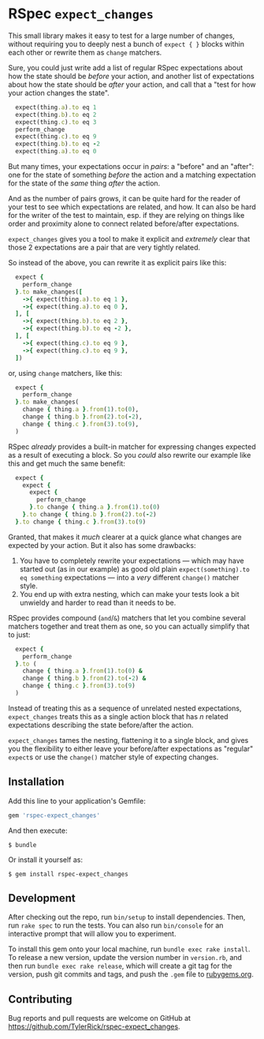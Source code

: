 # RSpec `expect_changes`

This small library makes it easy to test for a large number of changes, without requiring you to
deeply nest a bunch of `expect { }` blocks within each other or rewrite them as `change` matchers.

Sure, you could just write add a list of regular RSpec expectations about how the state should be
_before_ your action, and another list of expectations about how the state should be _after_ your
action, and call that a "test for how your action changes the state".

```ruby
  expect(thing.a).to eq 1
  expect(thing.b).to eq 2
  expect(thing.c).to eq 3
  perform_change
  expect(thing.c).to eq 9
  expect(thing.b).to eq -2
  expect(thing.a).to eq 0
```

But many times, your expectations occur in _pairs_: a "before" and an "after": one for the state of
something _before_ the action and a matching expectation for the state of the _same_ thing _after_
the action.

And as the number of pairs grows, it can be quite hard for the reader of your test to see which
expectations are related, and how. It can also be hard for the writer of the test to maintain, esp.
if they are relying on things like order and proximity alone to connect related before/after
expectations.

`expect_changes` gives you a tool to make it explicit and _extremely_ clear that those 2
expectations are a pair that are very tightly related.

So instead of the above, you can rewrite it as explicit pairs like this:

```ruby
  expect {
    perform_change
  }.to make_changes([
    ->{ expect(thing.a).to eq 1 },
    ->{ expect(thing.a).to eq 0 },
  ], [
    ->{ expect(thing.b).to eq 2 },
    ->{ expect(thing.b).to eq -2 },
  ], [
    ->{ expect(thing.c).to eq 9 },
    ->{ expect(thing.c).to eq 9 },
  ])
```

or, using `change` matchers, like this:

```ruby
  expect {
    perform_change
  }.to make_changes(
    change { thing.a }.from(1).to(0),
    change { thing.b }.from(2).to(-2),
    change { thing.c }.from(3).to(9),
  )
```


RSpec _already_ provides a built-in matcher for expressing changes expected as a result of executing a block.
So you _could_ also rewrite our example like this and get much the same benefit:

```ruby
  expect {
    expect {
      expect {
        perform_change
      }.to change { thing.a }.from(1).to(0)
    }.to change { thing.b }.from(2).to(-2)
  }.to change { thing.c }.from(3).to(9)
```

Granted, that makes it _much_ clearer at a quick glance what changes are expected by your action.
But it also has some drawbacks:

1. You have to completely rewrite your expectations — which may have started out (as in our example)
   as good old plain `expect(something).to eq something` expectations — into a _very_ different
   `change()` matcher style.
2. You end up with extra nesting, which can make your tests look a bit unwieldy and harder to read
   than it needs to be.

RSpec provides compound (`and`/`&`) matchers that let you combine several matchers together and
treat them as one, so you can actually simplify that to just:
```ruby
  expect {
    perform_change
  }.to (
    change { thing.a }.from(1).to(0) &
    change { thing.b }.from(2).to(-2) &
    change { thing.c }.from(3).to(9)
  )
```

Instead of treating this as a sequence of unrelated nested expectations, `expect_changes` treats
this as a single action block that has _n_ related expectations describing the state before/after the
action.

`expect_changes` tames the nesting, flattening it to a single block, and gives you the flexibility
to either leave your before/after expectations as "regular" `expect`s or use the `change()` matcher
style of expecting changes.


## Installation

Add this line to your application's Gemfile:

```ruby
gem 'rspec-expect_changes'
```

And then execute:

    $ bundle

Or install it yourself as:

    $ gem install rspec-expect_changes


## Development

After checking out the repo, run `bin/setup` to install dependencies. Then, run `rake spec` to run the tests. You can also run `bin/console` for an interactive prompt that will allow you to experiment.

To install this gem onto your local machine, run `bundle exec rake install`. To release a new version, update the version number in `version.rb`, and then run `bundle exec rake release`, which will create a git tag for the version, push git commits and tags, and push the `.gem` file to [rubygems.org](https://rubygems.org).

## Contributing

Bug reports and pull requests are welcome on GitHub at https://github.com/TylerRick/rspec-expect_changes.
